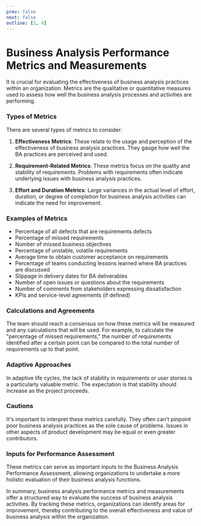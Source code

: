 ```yaml
---
prev: false
next: false
outline: [2, 6]
---
```


# Business Analysis Performance Metrics and Measurements

It is crucial for evaluating the effectiveness of business analysis practices within an organization. Metrics are the qualitative or quantitative measures used to assess how well the business analysis processes and activities are performing.

### Types of Metrics

There are several types of metrics to consider:

1. **Effectiveness Metrics**: These relate to the usage and perception of the effectiveness of business analysis practices. They gauge how well the BA practices are perceived and used.

2. **Requirement-Related Metrics**: These metrics focus on the quality and stability of requirements. Problems with requirements often indicate underlying issues with business analysis practices.

3. **Effort and Duration Metrics**: Large variances in the actual level of effort, duration, or degree of completion for business analysis activities can indicate the need for improvement.

### Examples of Metrics

- Percentage of all defects that are requirements defects
- Percentage of missed requirements
- Number of missed business objectives
- Percentage of unstable, volatile requirements
- Average time to obtain customer acceptance on requirements
- Percentage of teams conducting lessons learned where BA practices are discussed
- Slippage in delivery dates for BA deliverables
- Number of open issues or questions about the requirements
- Number of comments from stakeholders expressing dissatisfaction
- KPIs and service-level agreements (if defined)

### Calculations and Agreements

The team should reach a consensus on how these metrics will be measured and any calculations that will be used. For example, to calculate the "percentage of missed requirements," the number of requirements identified after a certain point can be compared to the total number of requirements up to that point.

### Adaptive Approaches

In adaptive life cycles, the lack of stability in requirements or user stories is a particularly valuable metric. The expectation is that stability should increase as the project proceeds.

### Cautions

It's important to interpret these metrics carefully. They often can't pinpoint poor business analysis practices as the sole cause of problems. Issues in other aspects of product development may be equal or even greater contributors.

### Inputs for Performance Assessment

These metrics can serve as important inputs to the Business Analysis Performance Assessment, allowing organizations to undertake a more holistic evaluation of their business analysis functions.

In summary, business analysis performance metrics and measurements offer a structured way to evaluate the success of business analysis activities. By tracking these metrics, organizations can identify areas for improvement, thereby contributing to the overall effectiveness and value of business analysis within the organization.
